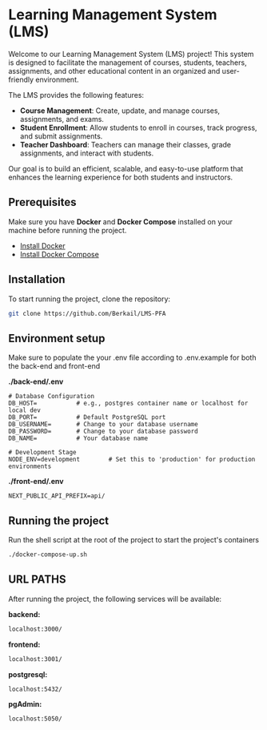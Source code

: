 # Learning Management System (LMS)

Welcome to our Learning Management System (LMS) project! This system is designed to facilitate the management of courses, students, teachers, assignments, and other educational content in an organized and user-friendly environment.

The LMS provides the following features:

- **Course Management**: Create, update, and manage courses, assignments, and exams.
- **Student Enrollment**: Allow students to enroll in courses, track progress, and submit assignments.
- **Teacher Dashboard**: Teachers can manage their classes, grade assignments, and interact with students.

Our goal is to build an efficient, scalable, and easy-to-use platform that enhances the learning experience for both students and instructors.

## Prerequisites

Make sure you have **Docker** and **Docker Compose** installed on your machine before running the project.

- [Install Docker](https://www.docker.com/get-started)
- [Install Docker Compose](https://docs.docker.com/compose/install/)

## Installation

To start running the project, clone the repository:

```bash
git clone https://github.com/Berkail/LMS-PFA
```

## Environment setup

Make sure to populate the your .env file according to .env.example
for both the back-end and front-end

**./back-end/.env**

```env
# Database Configuration
DB_HOST=           # e.g., postgres container name or localhost for local dev
DB_PORT=           # Default PostgreSQL port
DB_USERNAME=       # Change to your database username
DB_PASSWORD=       # Change to your database password
DB_NAME=           # Your database name

# Development Stage
NODE_ENV=development        # Set this to 'production' for production environments
```

**./front-end/.env**

```env
NEXT_PUBLIC_API_PREFIX=api/
```

## Running the project

Run the shell script at the root of the project to start the project's containers

```sh
./docker-compose-up.sh
```

## URL PATHS

After running the project, the following services will be available:

**backend:**

```sh
localhost:3000/
```

**frontend:**

```sh
localhost:3001/
```

**postgresql:**

```sh
localhost:5432/
```

**pgAdmin:**

```sh
localhost:5050/
```
